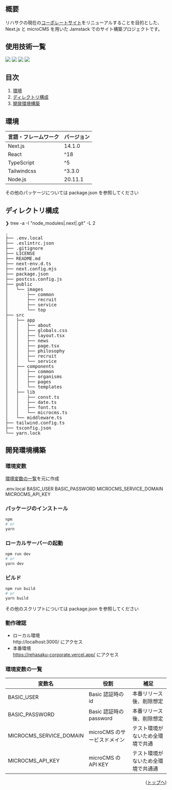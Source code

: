 <div id="top"></div>

## 概要

リハサクの現在の[コーポレートサイト](https://rehasaku.net/)をリニューアルすることを目的とした、  
Next.js と microCMS を用いた Jamstack でのサイト構築プロジェクトです。

## 使用技術一覧

<p style="display: inline">
  <img src="https://img.shields.io/badge/-Next.js-000000.svg?logo=next.js&style=for-the-badge">
  <img src="https://img.shields.io/badge/-React-000000?style=for-the-badge&logo=react&logoColor=61DAFB">
  <img src="https://img.shields.io/badge/-TypeScript-000000.svg?style=for-the-badge&logo=typescript&">
  <img src="https://img.shields.io/badge/-TailwindCSS-000000.svg?logo=tailwindcss&style=for-the-badge">
</p>

## 目次

1. [環境](#環境)
2. [ディレクトリ構成](#ディレクトリ構成)
3. [開発環境構築](#開発環境構築)

## 環境

<!-- 言語、フレームワーク、ミドルウェア、インフラの一覧とバージョンを記載 -->

| 言語・フレームワーク | バージョン |
| -------------------- | ---------- |
| Next.js              | 14.1.0     |
| React                | ^18        |
| TypeScript           | ^5         |
| Tailwindcss          | ^3.3.0     |
| Node.js              | 20.11.1    |

その他のパッケージについては package.json を参照してください

## ディレクトリ構成

❯ tree -a -I "node_modules|.next|.git" -L 2

<pre>
.
├── .env.local
├── .eslintrc.json
├── .gitignore
├── LICENSE
├── README.md
├── next-env.d.ts
├── next.config.mjs
├── package.json
├── postcss.config.js
├── public
│   └── images
│       ├── common
│       ├── recruit
│       ├── service
│       └── top
├── src
│   ├── app
│   │   ├── about
│   │   ├── globals.css
│   │   ├── layout.tsx
│   │   ├── news
│   │   ├── page.tsx
│   │   ├── philosophy
│   │   ├── recruit
│   │   └── service
│   ├── components
│   │   ├── common
│   │   ├── organisms
│   │   ├── pages
│   │   └── templates
│   ├── lib
│   │   ├── const.ts
│   │   ├── date.ts
│   │   ├── font.ts
│   │   └── microcms.ts
│   └── middleware.ts
├── tailwind.config.ts
├── tsconfig.json
└── yarn.lock
</pre>

## 開発環境構築

### 環境変数

[環境変数の一覧](#環境変数の一覧)を元に作成

.env.local
BASIC_USER
BASIC_PASSWORD
MICROCMS_SERVICE_DOMAIN
MICROCMS_API_KEY

### パッケージのインストール

```bash
npm
# or
yarn
```

### ローカルサーバーの起動

```bash
npm run dev
# or
yarn dev
```

### ビルド

```bash
npm run build
# or
yarn build
```

その他のスクリプトについては package.json を参照してください

### 動作確認

- ローカル環境  
  http://localhost:3000/ にアクセス
- 本番環境  
  https://rehasaku-corporate.vercel.app/ にアクセス

### 環境変数の一覧

| 変数名                  | 役割                        | 補足                               |
| ----------------------- | --------------------------- | ---------------------------------- |
| BASIC_USER              | Basic 認証時の id           | 本番リリース後、削除想定           |
| BASIC_PASSWORD          | Basic 認証時の password     | 本番リリース後、削除想定           |
| MICROCMS_SERVICE_DOMAIN | microCMS のサービスドメイン | テスト環境がないため全環境で共通   |
| MICROCMS_API_KEY        | microCMS の API KEY         | テスト環境がないため全環境で共通通 |

<p align="right">(<a href="#top">トップへ</a>)</p>
